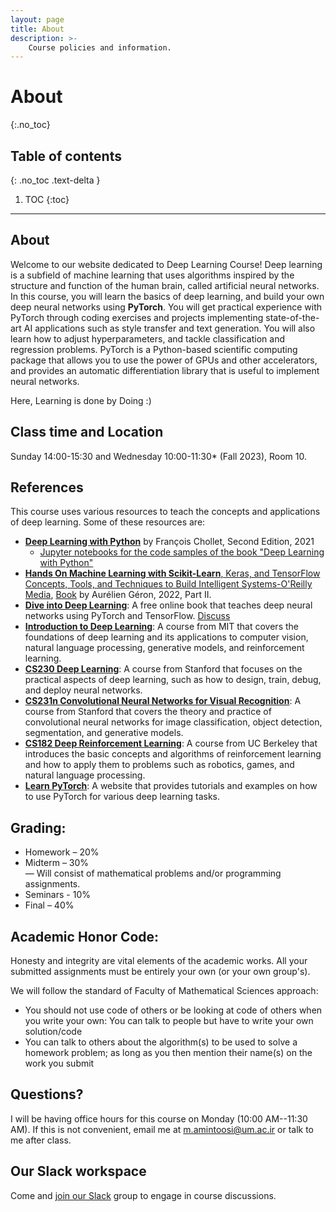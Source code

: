 ```yaml
---
layout: page
title: About
description: >-
    Course policies and information.
---
```


# About
{:.no_toc}

## Table of contents
{: .no_toc .text-delta }

1. TOC
{:toc}

---

## About

Welcome to our website dedicated to Deep Learning Course! 
Deep learning is a subfield of machine learning that uses algorithms inspired by the structure and function of the human brain, called artificial neural networks. In this course, you will learn the basics of deep learning, and build your own deep neural networks using **PyTorch**. You will get practical experience with PyTorch through coding exercises and projects implementing state-of-the-art AI applications such as style transfer and text generation. You will also learn how to adjust hyperparameters, and tackle classification and regression problems. PyTorch is a Python-based scientific computing package that allows you to use the power of GPUs and other accelerators, and provides an automatic differentiation library that is useful to implement neural networks.

Here, Learning is done by Doing :)


## Class time and Location

Sunday 14:00-15:30 and Wednesday 10:00-11:30* (Fall 2023), Room 10. 


## References

This course uses various resources to teach the concepts and applications of deep learning. Some of these resources are:

- [**Deep Learning with Python**](https://www.manning.com/books/deep-learning-with-python-second-edition)
   by François Chollet, Second Edition, 2021
   * [Jupyter notebooks for the code samples of the book "Deep Learning with Python"](https://github.com/fchollet/deep-learning-with-python-notebooks)
- [**Hands On Machine Learning with Scikit-Learn**, Keras, and TensorFlow Concepts, Tools, and Techniques to Build Intelligent Systems-O'Reilly Media](https://www.oreilly.com/library/view/hands-on-machine-learning/9781492032632/), [Book](https://cloudflare-ipfs.com/ipfs/bafykbzaceae4tae6nlan27vd2g2df7mtkp7ikzs4bhywu4c7awmy6fhj2fk4w?filename=Aur%C3%A9lien%20G%C3%A9ron%20-%20Hands-On%20Machine%20Learning%20with%20Scikit-Learn%2C%20Keras%2C%20and%20TensorFlow_%20Concepts%2C%20Tools%2C%20and%20Techniques%20to%20Build%20Intelligent%20Systems-O%27Reilly%20Media%20%282022%29.pdf) by Aurélien Géron, 2022, Part II.
- [**Dive into Deep Learning**](https://d2l.ai/): A free online book that teaches deep neural networks using PyTorch and TensorFlow. [Discuss](https://discuss.d2l.ai/)
- [**Introduction to Deep Learning**](http://introtodeeplearning.com/): A course from MIT that covers the foundations of deep learning and its applications to computer vision, natural language processing, generative models, and reinforcement learning.
- [**CS230 Deep Learning**](https://cs230.stanford.edu/): A course from Stanford that focuses on the practical aspects of deep learning, such as how to design, train, debug, and deploy neural networks.
- [**CS231n Convolutional Neural Networks for Visual Recognition**](http://cs231n.stanford.edu/): A course from Stanford that covers the theory and practice of convolutional neural networks for image classification, object detection, segmentation, and generative models.
- [**CS182 Deep Reinforcement Learning**](https://inst.eecs.berkeley.edu/~cs182/sp23/): A course from UC Berkeley that introduces the basic concepts and algorithms of reinforcement learning and how to apply them to problems such as robotics, games, and natural language processing.
- [**Learn PyTorch**](https://www.learnpytorch.io/): A website that provides tutorials and examples on how to use PyTorch for various deep learning tasks.

## Grading:
* Homework – 20% <br>
* Midterm – 30% <br>
— Will consist of mathematical problems and/or programming assignments.
* Seminars - 10%
* Final – 40%

## Academic Honor Code:
Honesty and integrity are vital elements of the academic works. All your submitted assignments must be entirely your own (or your own group's).

We will follow the standard of Faculty of Mathematical Sciences approach: 
* You should not use code of others or be looking at code of others when you write your own: You can talk to people but have to write your own solution/code
*  You can talk to others about the algorithm(s) to be used to solve a homework problem; as long as you then mention their name(s) on the work you submit

## Questions?
I will be having office hours for this course on Monday (10:00 AM--11:30 AM). If this is not convenient, email me at m.amintoosi@um.ac.ir or talk to me after class.

## Our Slack workspace
Come and [join our Slack](https://join.slack.com/t/fum-cs/shared_invite/zt-1zntzuw2t-JOWbsyQdGASNz~40AhWy_Q) group to engage in course discussions.
